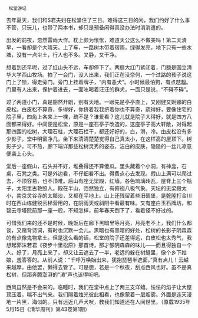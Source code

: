      松堂游记 

   去年夏天，我们和S君夫妇在松堂住了三日。难得这三日的闲，我们约好了什么事不管，只玩儿，也带了两本书，却只是预备闲得真没办法时消消遣的。 

   出发的前夜，忽然雷雨大作。枕上颇为怅怅，难道天公这么不做美吗！第二天清早，一看却是个大晴天。上了车，一路树木带着宿雨，绿得发亮，地下只有一些水塘，没有一点尘土，行人也不多。又静，又干净。 

   想着到还早呢，过了红山头不远，车却停下了。两扇大红门紧闭着，门额是国立清华大学西山牧场。拍了一会门，没人出来，我们正在没奈何，一个过路的孩子说这门上了锁，得走旁门。旁门上挂着牌子，“内有恶犬”。小时候最怕狗，有点趑趄。门里有人出来，保护着进去，一面吆喝着汪汪的群犬，一面只是说，“不碍不碍”。 

   过了两道小门，真是豁然开朗，别有天地。一眼先是亭亭直上，又刚健又婀娜的白皮松。白皮松不算奇，多得好，你挤着我我挤着你也不算奇，疏得好，要像住宅的院子里，四角上各来上一棵，疏不是？谁爱看？这儿就是院子大得好，就是四方八面都来得好。中间便是松堂，原是一座石亭子改造的，这座亭子高大轩敞，对得起那四围的松树，大理石柱，大理石栏干，都还好好的，白，滑，冷。由皮松没有多少影子，堂中明窗净几，坐下来清清楚楚觉得自己真太小，在这样高的屋顶下。树影子少，可不热，廊下端详那些松树灵秀的姿态，洁白的皮肤，隐隐的一丝儿凉意便袭上心头。 

   堂后一座假山，石头并不好，堆叠得还不算傻瓜。里头藏着个小洞，有神龛，石桌，石凳之类。可是外边看，不仔细看不出。得费点心去发现。假山上满可以爬过去，不顶容易，也不顶难。后山有座无梁殿，红墙，各色琉璃砖瓦，屋脊上三个瓶子，太阳里古艳照人。殿在半山，岿然独立，有俯视八极气象。天坛的无梁殿太小，南京灵谷寺的太黯淡，又都在平地上。山上还残留着些旧碉堡，是乾隆打金川时在西山练健锐云梯营用的，在阴雨天或斜阳中看最有味。又有座白玉石牌坊，和碧云寺塔院前那一座一般，不知怎样，前年春天倒下了，看着怪不好过的。 

   可惜我们来的还不是时候，晚饭后在廊下黑暗里等月亮，月亮老不上，我们什么都谈，又赌背诗词，有时也沉默一会儿。黑暗也有黑暗的好处，松树的长影子阴森森的有点像鬼物拿土。但是这么看的话，松堂的院子还差得远，白皮松也太秀气，我想起郭沫若君《夜步十里松原》那首诗，那才够阴森森的味儿——而且得独自一个人。好了，月亮上来了，却又让云遮去了一半，老远的躲在树缝里，像个乡下姑娘，羞答答的。从前人说：“千呼万唤始出来，犹抱琵琶半遮面。”真有点儿！云越来越厚，由他罢，懒得去管了。可是想，若是一个秋夜，刮点西风也好。虽不是真松树，但那奔腾澎湃的“涛”声也该得听吧。 

   西风自然是不会来的。临睡时，我们在堂中点上了两三支洋蜡。怯怯的焰子让大屋顶压着，喘不出气来。我们隔着烛光彼此相看，也像蒙着一层烟雾。外面是连天漫地一片黑，海似的。只有远近几声犬吠，教我们知道还在人间世里。（原载1935年5月15日《清华周刊》第43卷第1期） 

